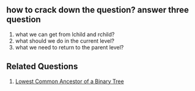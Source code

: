 ## how to crack down the question? answer three question

1. what we can get from lchild and rchild?
2. what should we do in the current level?
3. what we need to return to the parent level?

## Related Questions

1. [Lowest Common Ancestor of a Binary Tree](/QuestionPool/236LowerCommonAncestor.md)
